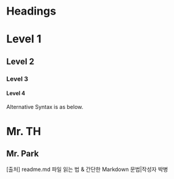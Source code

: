 # Headings

# Level 1
## Level 2
### Level 3
#### Level 4

Alternative Syntax is as below.
 
Mr. TH
=

Mr. Park
-
[출처] readme.md 파일 읽는 법 & 간단한 Markdown 문법|작성자 박병